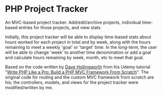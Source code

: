 # PHP Project Tracker
An MVC-based project tracker. Add/edit/archive projects, individual time-based entries for those projects, and view stats.

Initially, this project tracker will be able to display time-based stats about hours worked for each project in total and by week, along with the hours remaining to meet a weekly 'goal' or 'target' time. In the long-term, the user will be able to change 'week' to another time denomination or add a goal and calculate hours remaining by week, month, etc to meet that goal.

Based on the code written by [Dave Hollingworth](https://github.com/daveh/php-mvc) from his Udemy tutorial "[Write PHP Like a Pro: Build a PHP MVC Framework From Scratch](https://www.udemy.com/php-mvc-from-scratch/)". The original code for routing and the custom MVC framework from scratch are his; the controllers, models, and views for the project tracker were modified/written by me.